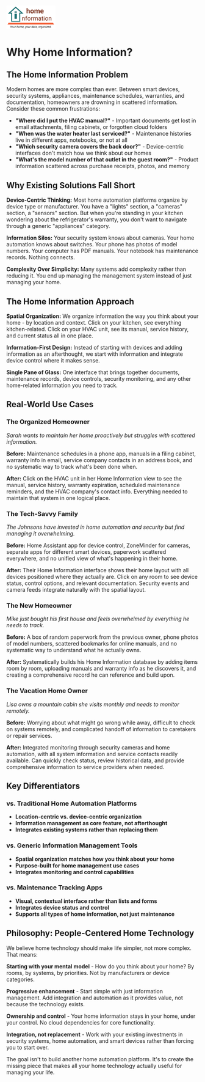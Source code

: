 <img src="../src/hi/static/img/hi-logo-w-tagline-197x96.png" alt="Home Information Logo" width="128">

# Why Home Information?

## The Home Information Problem

Modern homes are more complex than ever. Between smart devices, security systems, appliances, maintenance schedules, warranties, and documentation, homeowners are drowning in scattered information. Consider these common frustrations:

- **"Where did I put the HVAC manual?"** - Important documents get lost in email attachments, filing cabinets, or forgotten cloud folders
- **"When was the water heater last serviced?"** - Maintenance histories live in different apps, notebooks, or not at all
- **"Which security camera covers the back door?"** - Device-centric interfaces don't match how we think about our homes
- **"What's the model number of that outlet in the guest room?"** - Product information scattered across purchase receipts, photos, and memory

## Why Existing Solutions Fall Short

**Device-Centric Thinking:** Most home automation platforms organize by device type or manufacturer. You have a "lights" section, a "cameras" section, a "sensors" section. But when you're standing in your kitchen wondering about the refrigerator's warranty, you don't want to navigate through a generic "appliances" category.

**Information Silos:** Your security system knows about cameras. Your home automation knows about switches. Your phone has photos of model numbers. Your computer has PDF manuals. Your notebook has maintenance records. Nothing connects.

**Complexity Over Simplicity:** Many systems add complexity rather than reducing it. You end up managing the management system instead of just managing your home.

## The Home Information Approach

**Spatial Organization:** We organize information the way you think about your home - by location and context. Click on your kitchen, see everything kitchen-related. Click on your HVAC unit, see its manual, service history, and current status all in one place.

**Information-First Design:** Instead of starting with devices and adding information as an afterthought, we start with information and integrate device control where it makes sense.

**Single Pane of Glass:** One interface that brings together documents, maintenance records, device controls, security monitoring, and any other home-related information you need to track.

## Real-World Use Cases

### The Organized Homeowner
*Sarah wants to maintain her home proactively but struggles with scattered information.*

**Before:** Maintenance schedules in a phone app, manuals in a filing cabinet, warranty info in email, service company contacts in an address book, and no systematic way to track what's been done when.

**After:** Click on the HVAC unit in her Home Information view to see the manual, service history, warranty expiration, scheduled maintenance reminders, and the HVAC company's contact info. Everything needed to maintain that system in one logical place.

### The Tech-Savvy Family
*The Johnsons have invested in home automation and security but find managing it overwhelming.*

**Before:** Home Assistant app for device control, ZoneMinder for cameras, separate apps for different smart devices, paperwork scattered everywhere, and no unified view of what's happening in their home.

**After:** Their Home Information interface shows their home layout with all devices positioned where they actually are. Click on any room to see device status, control options, and relevant documentation. Security events and camera feeds integrate naturally with the spatial layout.

### The New Homeowner
*Mike just bought his first house and feels overwhelmed by everything he needs to track.*

**Before:** A box of random paperwork from the previous owner, phone photos of model numbers, scattered bookmarks for online manuals, and no systematic way to understand what he actually owns.

**After:** Systematically builds his Home Information database by adding items room by room, uploading manuals and warranty info as he discovers it, and creating a comprehensive record he can reference and build upon.

### The Vacation Home Owner
*Lisa owns a mountain cabin she visits monthly and needs to monitor remotely.*

**Before:** Worrying about what might go wrong while away, difficult to check on systems remotely, and complicated handoff of information to caretakers or repair services.

**After:** Integrated monitoring through security cameras and home automation, with all system information and service contacts readily available. Can quickly check status, review historical data, and provide comprehensive information to service providers when needed.

## Key Differentiators

### vs. Traditional Home Automation Platforms
- **Location-centric vs. device-centric organization**
- **Information management as core feature, not afterthought**
- **Integrates existing systems rather than replacing them**

### vs. Generic Information Management Tools
- **Spatial organization matches how you think about your home**
- **Purpose-built for home management use cases**
- **Integrates monitoring and control capabilities**

### vs. Maintenance Tracking Apps
- **Visual, contextual interface rather than lists and forms**
- **Integrates device status and control**
- **Supports all types of home information, not just maintenance**

## Philosophy: People-Centered Home Technology

We believe home technology should make life simpler, not more complex. That means:

**Starting with your mental model** - How do you think about your home? By rooms, by systems, by priorities. Not by manufacturers or device categories.

**Progressive enhancement** - Start simple with just information management. Add integration and automation as it provides value, not because the technology exists.

**Ownership and control** - Your home information stays in your home, under your control. No cloud dependencies for core functionality.

**Integration, not replacement** - Work with your existing investments in security systems, home automation, and smart devices rather than forcing you to start over.

The goal isn't to build another home automation platform. It's to create the missing piece that makes all your home technology actually useful for managing your life.
